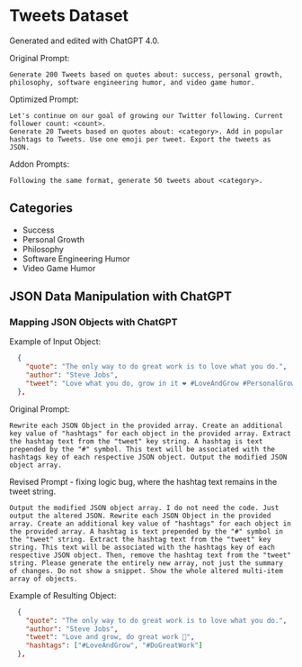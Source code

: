 # Tweets Dataset

Generated and edited with ChatGPT 4.0.

Original Prompt:

```
Generate 200 Tweets based on quotes about: success, personal growth, philosophy, software engineering humor, and video game humor.
```

Optimized Prompt:

```
Let's continue on our goal of growing our Twitter following. Current follower count: <count>.
Generate 20 Tweets based on quotes about: <category>. Add in popular hashtags to Tweets. Use one emoji per tweet. Export the tweets as JSON.
```

Addon Prompts:

```
Following the same format, generate 50 tweets about <category>.
```

## Categories

* Success
* Personal Growth
* Philosophy
* Software Engineering Humor
* Video Game Humor

## JSON Data Manipulation with ChatGPT

### Mapping JSON Objects with ChatGPT

Example of Input Object:

```JSON
  {
    "quote": "The only way to do great work is to love what you do.",
    "author": "Steve Jobs",
    "tweet": "Love what you do, grow in it ❤️ #LoveAndGrow #PersonalGrowth"
  },
```

Original Prompt:

```
Rewrite each JSON Object in the provided array. Create an additional key value of "hashtags" for each object in the provided array. Extract the hashtag text from the "tweet" key string. A hashtag is text prepended by the "#" symbol. This text will be associated with the hashtags key of each respective JSON object. Output the modified JSON object array.
```

Revised Prompt - fixing logic bug, where the hashtag text remains in the tweet string.

```
Output the modified JSON object array. I do not need the code. Just output the altered JSON. Rewrite each JSON Object in the provided array. Create an additional key value of "hashtags" for each object in the provided array. A hashtag is text prepended by the "#" symbol in the "tweet" string. Extract the hashtag text from the "tweet" key string. This text will be associated with the hashtags key of each respective JSON object. Then, remove the hashtag text from the "tweet" string. Please generate the entirely new array, not just the summary of changes. Do not show a snippet. Show the whole altered multi-item array of objects.
```

Example of Resulting Object:

```JSON
  {
    "quote": "The only way to do great work is to love what you do.",
    "author": "Steve Jobs",
    "tweet": "Love and grow, do great work 💖",
    "hashtags": ["#LoveAndGrow", "#DoGreatWork"]
  },
```

